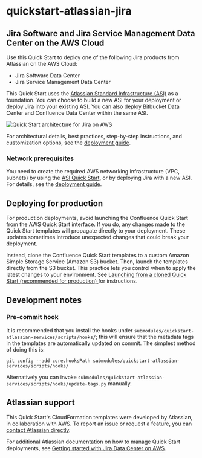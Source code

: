 # quickstart-atlassian-jira
## Jira Software and Jira Service Management Data Center on the AWS Cloud

Use this Quick Start to deploy one of the following Jira products from Atlassian on the AWS Cloud:

* Jira Software Data Center
* Jira Service Management Data Center

This Quick Start uses the [Atlassian Standard Infrastructure (ASI)](https://fwd.aws/xYyYy) as a foundation. You can choose to build a new ASI for your deployment or deploy Jira into your existing ASI. You can also deploy Bitbucket Data Center and Confluence Data Center within the same ASI.

![Quick Start architecture for Jira on AWS](https://d0.awsstatic.com/partner-network/QuickStart/datasheets/jira-on-aws-architecture.png)

For architectural details, best practices, step-by-step instructions, and customization options, see the 
[deployment guide](https://fwd.aws/Wz3Qb).

### Network prerequisites

You need to create the required AWS networking infrastructure
(VPC, subnets) by using the [ASI Quick Start](https://fwd.aws/xYyYy), or by deploying Jira with a new ASI.
For details, see the [deployment guide](https://fwd.aws/Wz3Qb).

## Deploying for production

For production deployments, avoid launching the Confluence Quick Start from the AWS Quick Start interface. If you do, any changes made to the Quick Start templates will propagate directly to your deployment. These updates sometimes introduce unexpected changes that could break your deployment.

Instead, clone the Confluence Quick Start templates to a custom Amazon Simple Storage Service (Amazon S3) bucket. Then, launch the templates directly from the S3 bucket. This practice lets you control when to apply the latest changes to your environment. See [Launching from a cloned Quick Start (recommended for production)
](https://confluence.atlassian.com/x/9qr1Nw#GettingstartedwithJiraDataCenteronAWS-s3bucketcustom) for instructions.

## Development notes

### Pre-commit hook

It is recommended that you install the hooks under `submodules/quickstart-atlassian-services/scripts/hooks/`; this will
ensure that the metadata tags in the templates are automatically updated on
commit. The simplest method of doing this is:

    git config --add core.hooksPath submodules/quickstart-atlassian-services/scripts/hooks/

Alternatively you can invoke
`submodules/quickstart-atlassian-services/scripts/hooks/update-tags.py`
manually.

## Atlassian support

This Quick Start's CloudFormation templates were developed by Atlassian, in collaboration with AWS. To report an issue or request a feature, you can [contact Atlassian directly](https://support.atlassian.com/contact/#/).

For additional Atlassian documentation on how to manage Quick Start deployments, see [Getting started with Jira Data Center on AWS](https://confluence.atlassian.com/x/9qr1Nw).

